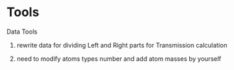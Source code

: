 # Tools
Data Tools

1. rewrite data for dividing Left and Right parts for Transmission calculation

2. need to modify atoms types number and add atom masses by yourself
